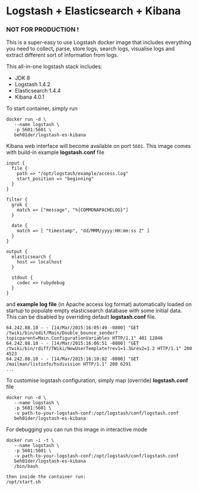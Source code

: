 # Logstash + Elasticsearch + Kibana

### NOT FOR PRODUCTION !

This is a super-easy to use Logstash docker image that includes everything you need to collect, parse, store logs, search logs, visualise logs and extract different sort of information from logs.

This all-in-one logstash stack includes:

* JDK 8
* Logstash 1.4.2
* Elasticsearch 1.4.4
* Kibana 4.0.1

To start container, simply run

```
docker run -d \
   --name logstash \
   -p 5601:5601 \
   beh01der/logstash-es-kibana
```

Kibana web interface will become available on port ```5601```.
This image comes with build-in example **logstash.conf** file

```
input { 
  file {
    path => "/opt/logstash/example/access.log"  
    start_position => "beginning"	    
  }
} 

filter {
  grok {
    match => ["message", "%{COMMONAPACHELOG}"]
  }
  
  date { 
    match => [ "timestamp", "dd/MMM/yyyy:HH:mm:ss Z" ]
  }
}

output { 
  elasticsearch { 
    host => localhost 
  } 
  
  stdout {
    codec => rubydebug
  }
}
```

and **example log file** (in Apache access log format) automatically loaded on startup to populate empty elasticsearch database with some initial data. This can be disabled by overriding default **logstash.conf** file.

```
64.242.88.10 - - [14/Mar/2015:16:05:49 -0800] "GET /twiki/bin/edit/Main/Double_bounce_sender?topicparent=Main.ConfigurationVariables HTTP/1.1" 401 12846
64.242.88.10 - - [14/Mar/2015:16:06:51 -0800] "GET /twiki/bin/rdiff/TWiki/NewUserTemplate?rev1=1.3&rev2=1.2 HTTP/1.1" 200 4523
64.242.88.10 - - [14/Mar/2015:16:10:02 -0800] "GET /mailman/listinfo/hsdivision HTTP/1.1" 200 6291
...
```

To customise logstash configuration, simply map (override) **logstash.conf** file

```
docker run -d \
   --name logstash \
   -p 5601:5601 \
   -v path-to-your-logstash-conf:/opt/logstash/conf/logstash.conf
   beh01der/logstash-es-kibana
```

For debugging you can run this image in interactive mode

```
docker run -i -t \
   --name logstash \
   -p 5601:5601 \
   -v path-to-your-logstash-conf:/opt/logstash/conf/logstash.conf
   beh01der/logstash-es-kibana
   /bin/bash

then inside the container run:
/opt/start.sh
```
